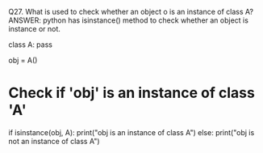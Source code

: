 Q27. What is used to check whether an object o is an instance of class A?
ANSWER:
python has isinstance() method to check whether an object is instance or not.

class A:
    pass

obj = A()

# Check if 'obj' is an instance of class 'A'
if isinstance(obj, A):
    print("obj is an instance of class A")
else:
    print("obj is not an instance of class A")